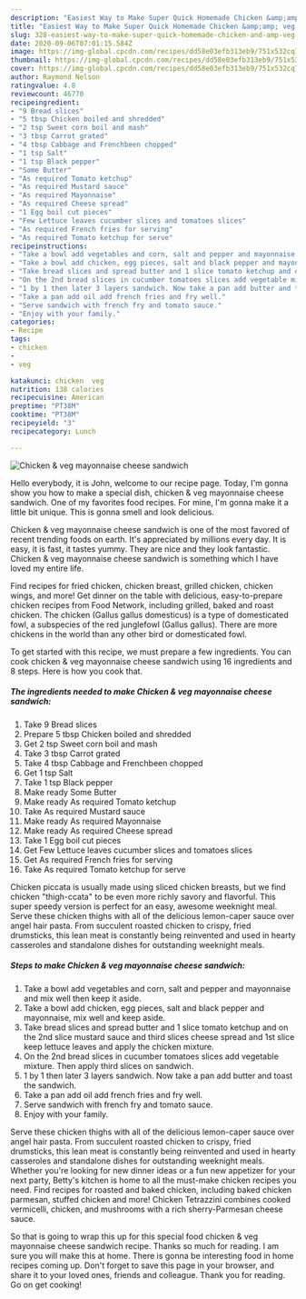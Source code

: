 ```yaml
---
description: "Easiest Way to Make Super Quick Homemade Chicken &amp;amp; veg mayonnaise cheese sandwich"
title: "Easiest Way to Make Super Quick Homemade Chicken &amp;amp; veg mayonnaise cheese sandwich"
slug: 328-easiest-way-to-make-super-quick-homemade-chicken-and-amp-veg-mayonnaise-cheese-sandwich
date: 2020-09-06T07:01:15.584Z
image: https://img-global.cpcdn.com/recipes/dd58e03efb313eb9/751x532cq70/chicken-veg-mayonnaise-cheese-sandwich-recipe-main-photo.jpg
thumbnail: https://img-global.cpcdn.com/recipes/dd58e03efb313eb9/751x532cq70/chicken-veg-mayonnaise-cheese-sandwich-recipe-main-photo.jpg
cover: https://img-global.cpcdn.com/recipes/dd58e03efb313eb9/751x532cq70/chicken-veg-mayonnaise-cheese-sandwich-recipe-main-photo.jpg
author: Raymond Nelson
ratingvalue: 4.8
reviewcount: 46770
recipeingredient:
- "9 Bread slices"
- "5 tbsp Chicken boiled and shredded"
- "2 tsp Sweet corn boil and mash"
- "3 tbsp Carrot grated"
- "4 tbsp Cabbage and Frenchbeen chopped"
- "1 tsp Salt"
- "1 tsp Black pepper"
- "Some Butter"
- "As required Tomato ketchup"
- "As required Mustard sauce"
- "As required Mayonnaise"
- "As required Cheese spread"
- "1 Egg boil cut pieces"
- "Few Lettuce leaves cucumber slices and tomatoes slices"
- "As required French fries for serving"
- "As required Tomato ketchup for serve"
recipeinstructions:
- "Take a bowl add vegetables and corn, salt and pepper and mayonnaise and mix well then keep it aside."
- "Take a bowl add chicken, egg pieces, salt and black pepper and mayonnaise, mix well and keep aside."
- "Take bread slices and spread butter and 1 slice tomato ketchup and on the 2nd slice mustard sauce and third slices cheese spread and 1st slice keep lettuce leaves and apply the chicken mixture."
- "On the 2nd bread slices in cucumber tomatoes slices add vegetable mixture. Then apply third slices on sandwich."
- "1 by 1 then later 3 layers sandwich. Now take a pan add butter and toast the sandwich."
- "Take a pan add oil add french fries and fry well."
- "Serve sandwich with french fry and tomato sauce."
- "Enjoy with your family."
categories:
- Recipe
tags:
- chicken
- 
- veg

katakunci: chicken  veg 
nutrition: 138 calories
recipecuisine: American
preptime: "PT38M"
cooktime: "PT38M"
recipeyield: "3"
recipecategory: Lunch

---
```



![Chicken &amp; veg mayonnaise cheese sandwich](https://img-global.cpcdn.com/recipes/dd58e03efb313eb9/751x532cq70/chicken-veg-mayonnaise-cheese-sandwich-recipe-main-photo.jpg)

Hello everybody, it is John, welcome to our recipe page. Today, I'm gonna show you how to make a special dish, chicken &amp; veg mayonnaise cheese sandwich. One of my favorites food recipes. For mine, I'm gonna make it a little bit unique. This is gonna smell and look delicious.

Chicken &amp; veg mayonnaise cheese sandwich is one of the most favored of recent trending foods on earth. It's appreciated by millions every day. It is easy, it is fast, it tastes yummy. They are nice and they look fantastic. Chicken &amp; veg mayonnaise cheese sandwich is something which I have loved my entire life.

Find recipes for fried chicken, chicken breast, grilled chicken, chicken wings, and more! Get dinner on the table with delicious, easy-to-prepare chicken recipes from Food Network, including grilled, baked and roast chicken. The chicken (Gallus gallus domesticus) is a type of domesticated fowl, a subspecies of the red junglefowl (Gallus gallus). There are more chickens in the world than any other bird or domesticated fowl.


To get started with this recipe, we must prepare a few ingredients. You can cook chicken &amp; veg mayonnaise cheese sandwich using 16 ingredients and 8 steps. Here is how you cook that.

<!--inarticleads1-->

##### The ingredients needed to make Chicken &amp; veg mayonnaise cheese sandwich:

1. Take 9 Bread slices
1. Prepare 5 tbsp Chicken boiled and shredded
1. Get 2 tsp Sweet corn boil and mash
1. Take 3 tbsp Carrot grated
1. Take 4 tbsp Cabbage and Frenchbeen chopped
1. Get 1 tsp Salt
1. Take 1 tsp Black pepper
1. Make ready Some Butter
1. Make ready As required Tomato ketchup
1. Take As required Mustard sauce
1. Make ready As required Mayonnaise
1. Make ready As required Cheese spread
1. Take 1 Egg boil cut pieces
1. Get Few Lettuce leaves cucumber slices and tomatoes slices
1. Get As required French fries for serving
1. Take As required Tomato ketchup for serve


Chicken piccata is usually made using sliced chicken breasts, but we find chicken &#34;thigh-ccata&#34; to be even more richly savory and flavorful. This super speedy version is perfect for an easy, awesome weeknight meal. Serve these chicken thighs with all of the delicious lemon-caper sauce over angel hair pasta. From succulent roasted chicken to crispy, fried drumsticks, this lean meat is constantly being reinvented and used in hearty casseroles and standalone dishes for outstanding weeknight meals. 

<!--inarticleads2-->

##### Steps to make Chicken &amp; veg mayonnaise cheese sandwich:

1. Take a bowl add vegetables and corn, salt and pepper and mayonnaise and mix well then keep it aside.
1. Take a bowl add chicken, egg pieces, salt and black pepper and mayonnaise, mix well and keep aside.
1. Take bread slices and spread butter and 1 slice tomato ketchup and on the 2nd slice mustard sauce and third slices cheese spread and 1st slice keep lettuce leaves and apply the chicken mixture.
1. On the 2nd bread slices in cucumber tomatoes slices add vegetable mixture. Then apply third slices on sandwich.
1. 1 by 1 then later 3 layers sandwich. Now take a pan add butter and toast the sandwich.
1. Take a pan add oil add french fries and fry well.
1. Serve sandwich with french fry and tomato sauce.
1. Enjoy with your family.


Serve these chicken thighs with all of the delicious lemon-caper sauce over angel hair pasta. From succulent roasted chicken to crispy, fried drumsticks, this lean meat is constantly being reinvented and used in hearty casseroles and standalone dishes for outstanding weeknight meals. Whether you&#39;re looking for new dinner ideas or a fun new appetizer for your next party, Betty&#39;s kitchen is home to all the must-make chicken recipes you need. Find recipes for roasted and baked chicken, including baked chicken parmesan, stuffed chicken and more! Chicken Tetrazzini combines cooked vermicelli, chicken, and mushrooms with a rich sherry-Parmesan cheese sauce. 

So that is going to wrap this up for this special food chicken &amp; veg mayonnaise cheese sandwich recipe. Thanks so much for reading. I am sure you will make this at home. There is gonna be interesting food in home recipes coming up. Don't forget to save this page in your browser, and share it to your loved ones, friends and colleague. Thank you for reading. Go on get cooking!
